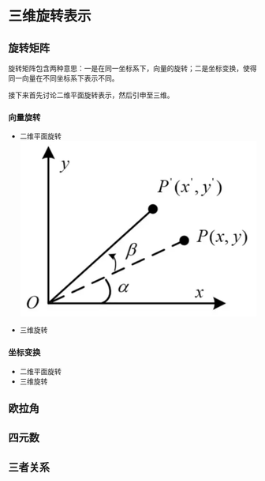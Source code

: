 # 三维旋转表示

## 旋转矩阵

旋转矩阵包含两种意思：一是在同一坐标系下，向量的旋转；二是坐标变换，使得同一向量在不同坐标系下表示不同。

接下来首先讨论二维平面旋转表示，然后引申至三维。

### 向量旋转

- 二维平面旋转
    ![](assets\Snipaste_2024-09-06_17-32-57.png)

- 三维旋转

### 坐标变换

- 二维平面旋转
- 三维旋转


## 欧拉角

## 四元数

## 三者关系